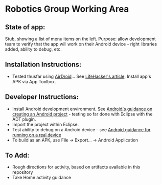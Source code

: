 # Robotics Group Working Area

## State of app:

Stub, showing a list of menu items on the left.  Purpose: allow development team to verify that the app will work on their Android device - right libraries added, ability to debug, etc.

## Installation Instructions:
+ Tested thusfar using [AirDroid](http://www.airdroid.com/)...  See [LifeHacker's article](http://lifehacker.com/airdroid-2-lands-at-google-play-brings-web-based-remot-481662650).  Install app's APK via App Toolbox.

## Developer Instructions:
+ Install Android development environment.  See [Android's guidance on creating an Android project](http://developer.android.com/training/basics/firstapp/creating-project.html) - testing so far done with Eclipse with the ADT plugin.
+ Import the project within Eclipse.
+ Test ability to debug on a Android device - see [Android guidance for running on a real device](http://developer.android.com/training/basics/firstapp/running-app.html#RealDevice)
+ To build as an APK, use File -> Export... -> Android Application

## To Add:
- Rough directions for activity, based on artifacts available in this repository
- Take Home activity guidance
